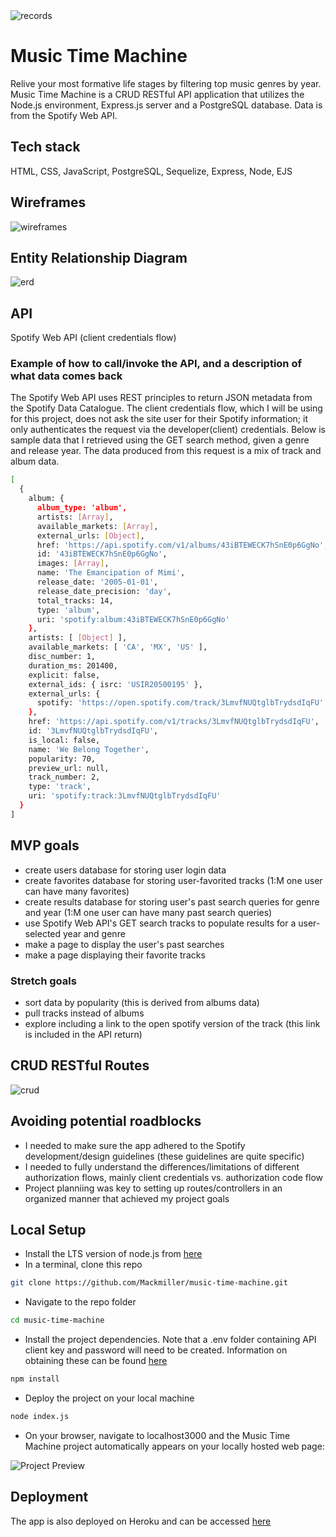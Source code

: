 <img alt="records" src="imgs/records.png">

# Music Time Machine

Relive your most formative life stages by filtering top music genres by year. Music Time Machine is a CRUD RESTful API application that utilizes the Node.js environment, Express.js server and a PostgreSQL database. Data is from the Spotify Web API.

## Tech stack

HTML, CSS, JavaScript, PostgreSQL, Sequelize, Express, Node, EJS

## Wireframes

<img alt="wireframes" src="imgs/wireframes.png">

## Entity Relationship Diagram

<img alt="erd" src="imgs/erd.png">

## API

Spotify Web API (client credentials flow)


### Example of how to call/invoke the API, and a description of what data comes back

The Spotify Web API uses REST principles to return JSON metadata from the Spotify Data Catalogue. The client credentials flow, which I will be using for this project, does not ask the site user for their Spotify information; it only authenticates the request via the developer(client) credentials. Below is sample data that I retrieved using the GET search method, given a genre and release year. The data produced from this request is a mix of track and album data.

```sh
[
  {
    album: {
      album_type: 'album',
      artists: [Array],
      available_markets: [Array],
      external_urls: [Object],
      href: 'https://api.spotify.com/v1/albums/43iBTEWECK7hSnE0p6GgNo',
      id: '43iBTEWECK7hSnE0p6GgNo',
      images: [Array],
      name: 'The Emancipation of Mimi',
      release_date: '2005-01-01',
      release_date_precision: 'day',
      total_tracks: 14,
      type: 'album',
      uri: 'spotify:album:43iBTEWECK7hSnE0p6GgNo'
    },
    artists: [ [Object] ],
    available_markets: [ 'CA', 'MX', 'US' ],
    disc_number: 1,
    duration_ms: 201400,
    explicit: false,
    external_ids: { isrc: 'USIR20500195' },
    external_urls: {
      spotify: 'https://open.spotify.com/track/3LmvfNUQtglbTrydsdIqFU'
    },
    href: 'https://api.spotify.com/v1/tracks/3LmvfNUQtglbTrydsdIqFU',
    id: '3LmvfNUQtglbTrydsdIqFU',
    is_local: false,
    name: 'We Belong Together',
    popularity: 70,
    preview_url: null,
    track_number: 2,
    type: 'track',
    uri: 'spotify:track:3LmvfNUQtglbTrydsdIqFU'
  }
]
```

## MVP goals

- create users database for storing user login data
- create favorites database for storing user-favorited tracks (1:M one user can have many favorites)
- create results database for storing user's past search queries for genre and year (1:M one user can have many past search queries)
- use Spotify Web API's GET search tracks to populate results for a user-selected year and genre
- make a page to display the user's past searches
- make a page displaying their favorite tracks

### Stretch goals
- sort data by popularity (this is derived from albums data)
- pull tracks instead of albums
- explore including a link to the open spotify version of the track (this link is included in the API return)

## CRUD RESTful Routes

<img alt="crud" src="imgs/crud.png">

## Avoiding potential roadblocks

- I needed to make sure the app adhered to the Spotify development/design guidelines (these guidelines are quite specific)
- I needed to fully understand the differences/limitations of different authorization flows, mainly client credentials vs. authorization code flow
- Project planniing was key to setting up routes/controllers in an organized manner that achieved my project goals

## Local Setup

- Install the LTS version of node.js from [here](https://nodejs.org/en/)
- In a terminal, clone this repo

```sh
git clone https://github.com/Mackmiller/music-time-machine.git 
```

- Navigate to the repo folder

```sh
cd music-time-machine
```

- Install the project dependencies. Note that a .env folder containing API client key and password will need to be created. Information on obtaining these can be found [here](https://developer.spotify.com/documentation/general/guides/authorization/app-settings/)

```sh
npm install
```

- Deploy the project on your local machine

```sh
node index.js
```

- On your browser, navigate to localhost3000 and the Music Time Machine project automatically appears on your locally hosted web page:
<img alt="Project Preview" src="imgs/project_screens.png" />

## Deployment

The app is also deployed on Heroku and can be accessed [here](https://music-time-machine.herokuapp.com/)
